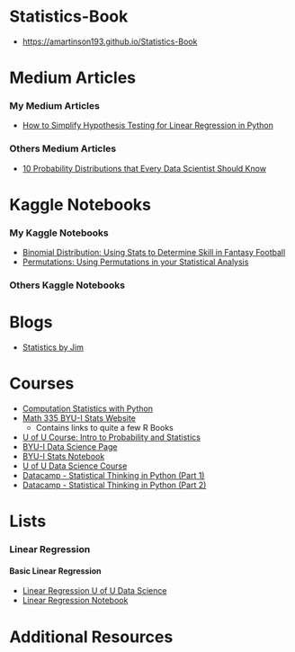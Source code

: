 # Statistics-Book

* https://amartinson193.github.io/Statistics-Book

# Medium Articles

### My Medium Articles
* [How to Simplify Hypothesis Testing for Linear Regression in Python](https://towardsdatascience.com/how-to-simplify-hypothesis-testing-for-linear-regression-in-python-8b43f6917c86)

### Others Medium Articles
* [10 Probability Distributions that Every Data Scientist Should Know](https://medium.com/python-in-plain-english/10-probability-distribution-that-every-data-scientist-should-know-d73bcfe248b0)

# Kaggle Notebooks

### My Kaggle Notebooks
* [Binomial Distribution: Using Stats to Determine Skill in Fantasy Football](https://www.kaggle.com/code/amartinson193/using-stats-to-determine-skill-in-fantasy-football)
* [Permutations: Using Permutations in your Statistical Analysis](https://www.kaggle.com/code/amartinson193/using-permutations-in-your-statistical-analysis)

### Others Kaggle Notebooks

# Blogs
* [Statistics by Jim](https://statisticsbyjim.com/)

# Courses
* [Computation Statistics with Python](https://github.com/amartinson193/Computational-statistics-with-Python)
* [Math 335 BYU-I Stats Website](https://byuistats.github.io/M335/syllabus.html#overview) 
	* Contains links to quite a few R Books
* [U of U Course: Intro to Probability and Statistics](https://github.com/amartinson193/BMI6106)
* [BYU-I Data Science Page](https://byuidatascience.github.io) 
* [BYU-I Stats Notebook](http://statistics.byuimath.com/index.php?title=Main_Page)
* [U of U Data Science Course](https://github.com/amartinson193/2021-datascience-lectures)
* [Datacamp - Statistical Thinking in Python (Part 1)](https://github.com/amartinson193/Statistics-Book-Private)
* [Datacamp - Statistical Thinking in Python (Part 2)](https://github.com/amartinson193/Statistics-Book-Private/tree/master/Datacamp%20-%20Statistical%20Thinking%20in%20Python%20(Part%202))

# Lists

### Linear Regression 

#### Basic Linear Regression

* [Linear Regression U of U Data Science](https://github.com/amartinson193/2021-datascience-lectures/blob/master/09-LinearRegression1/09-LinearRegression1_Activity_Andreas.ipynb)
* [Linear Regression Notebook](https://amartinson193.github.io/Statistics-Book/LinearRegression.html)

# Additional Resources




